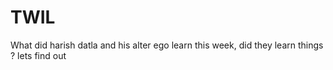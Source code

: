 # TWIL
What did harish datla and his alter ego learn this week, did they learn things ? lets find out
